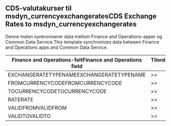 ## <a name="cds-exchange-rates-to-msdyn_currencyexchangerates"></a><span data-ttu-id="c74bc-101">CDS-valutakurser til msdyn_currencyexchangerates</span><span class="sxs-lookup"><span data-stu-id="c74bc-101">CDS Exchange Rates to msdyn_currencyexchangerates</span></span>

<span data-ttu-id="c74bc-102">Denne malen synkroniserer data mellom Finance and Operations-apper og Common Data Service.</span><span class="sxs-lookup"><span data-stu-id="c74bc-102">This template synchronizes data between Finance and Operations apps and Common Data Service.</span></span>

<span data-ttu-id="c74bc-103">Finance and Operations-felt</span><span class="sxs-lookup"><span data-stu-id="c74bc-103">Finance and Operations field</span></span> | <span data-ttu-id="c74bc-104">Tilordningstype</span><span class="sxs-lookup"><span data-stu-id="c74bc-104">Map type</span></span> | <span data-ttu-id="c74bc-105">Annet Dynamics 365-felt</span><span class="sxs-lookup"><span data-stu-id="c74bc-105">Other Dynamics 365 field</span></span> | <span data-ttu-id="c74bc-106">Standardverdi</span><span class="sxs-lookup"><span data-stu-id="c74bc-106">Default value</span></span>
---|---|---|---
<span data-ttu-id="c74bc-107">EXCHANGERATETYPENAME</span><span class="sxs-lookup"><span data-stu-id="c74bc-107">EXCHANGERATETYPENAME</span></span> | >> | <span data-ttu-id="c74bc-108">msdyn_exchangeratetypename</span><span class="sxs-lookup"><span data-stu-id="c74bc-108">msdyn_exchangeratetypename</span></span> | 
<span data-ttu-id="c74bc-109">FROMCURRENCYCODE</span><span class="sxs-lookup"><span data-stu-id="c74bc-109">FROMCURRENCYCODE</span></span> | >> | <span data-ttu-id="c74bc-110">msdyn_fromcurrencycode</span><span class="sxs-lookup"><span data-stu-id="c74bc-110">msdyn_fromcurrencycode</span></span> | 
<span data-ttu-id="c74bc-111">TOCURRENCYCODE</span><span class="sxs-lookup"><span data-stu-id="c74bc-111">TOCURRENCYCODE</span></span> | >> | <span data-ttu-id="c74bc-112">msdyn_tocurrencycode</span><span class="sxs-lookup"><span data-stu-id="c74bc-112">msdyn_tocurrencycode</span></span> | 
<span data-ttu-id="c74bc-113">RATE</span><span class="sxs-lookup"><span data-stu-id="c74bc-113">RATE</span></span> | >> | <span data-ttu-id="c74bc-114">msdyn_exchangerate</span><span class="sxs-lookup"><span data-stu-id="c74bc-114">msdyn_exchangerate</span></span> | 
<span data-ttu-id="c74bc-115">VALIDFROM</span><span class="sxs-lookup"><span data-stu-id="c74bc-115">VALIDFROM</span></span> | >> | <span data-ttu-id="c74bc-116">msdyn_validfrom</span><span class="sxs-lookup"><span data-stu-id="c74bc-116">msdyn_validfrom</span></span> | 
<span data-ttu-id="c74bc-117">VALIDTO</span><span class="sxs-lookup"><span data-stu-id="c74bc-117">VALIDTO</span></span> | >> | <span data-ttu-id="c74bc-118">msdyn_validto</span><span class="sxs-lookup"><span data-stu-id="c74bc-118">msdyn_validto</span></span> | 
